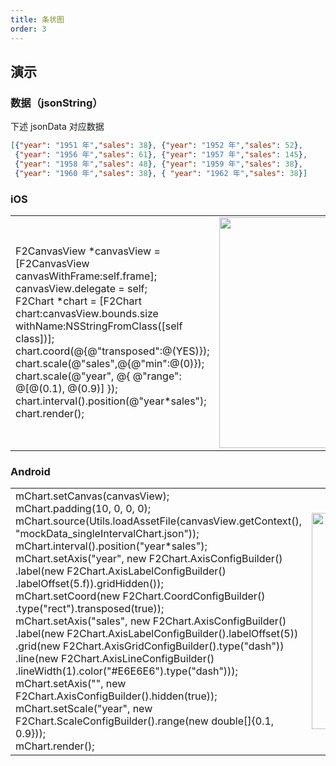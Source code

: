 ```yaml
---
title: 条状图
order: 3
---
```



## 演示

### 数据（jsonString）
下述 jsonData 对应数据

```json
[{"year": "1951 年","sales": 38}, {"year": "1952 年","sales": 52}, 
 {"year": "1956 年","sales": 61}, {"year": "1957 年","sales": 145}, 
 {"year": "1958 年","sales": 48}, {"year": "1959 年","sales": 38}, 
 {"year": "1960 年","sales": 38}, { "year": "1962 年","sales": 38}]
```

### iOS
<html>
    <table style="margin-left: auto; margin-right: auto;">
        <tr>
            <td width= 55%>
            F2CanvasView *canvasView =[F2CanvasView canvasWithFrame:self.frame];<br/>
             canvasView.delegate = self;<br/>
             F2Chart *chart = [F2Chart chart:canvasView.bounds.size withName:NSStringFromClass([self class])];<br/>
             chart.coord(@{@"transposed":@(YES)});<br/>
             chart.scale(@"sales",@{@"min":@(0)});<br/>
             chart.scale(@"year", @{ @"range": @[@(0.1), @(0.9)] });<br/>
             chart.interval().position(@"year*sales");<br/>
             chart.render();<br/>
            </td>
            <td>
               <img src="https://gw.alipayobjects.com/mdn/rms_04a9e5/afts/img/A*TwwKTJZTPdoAAAAAAAAAAAAAARQnAQ" style="max-height: 100%" width = "346" height = "369"/>
            </td>
        </tr>
    </table>
</html>


### Android
<html>
    <table style="margin-left: auto; margin-right: auto;">
        <tr>
            <td width= 55%>
              mChart.setCanvas(canvasView);<br/>
              mChart.padding(10, 0, 0, 0);<br/>
              mChart.source(Utils.loadAssetFile(canvasView.getContext(), "mockData_singleIntervalChart.json"));<br/>
              mChart.interval().position("year*sales");<br/>
              mChart.setAxis("year", new F2Chart.AxisConfigBuilder()<br/>
                      .label(new F2Chart.AxisLabelConfigBuilder()<br/>
                      .labelOffset(5.f)).gridHidden());<br/>
              mChart.setCoord(new F2Chart.CoordConfigBuilder()<br/>
              .type("rect").transposed(true));<br/>
              mChart.setAxis("sales", new F2Chart.AxisConfigBuilder()<br/>
                      .label(new F2Chart.AxisLabelConfigBuilder().labelOffset(5))<br/>
                      .grid(new F2Chart.AxisGridConfigBuilder().type("dash"))<br/>
                      .line(new F2Chart.AxisLineConfigBuilder()<br/>
                      .lineWidth(1).color("#E6E6E6").type("dash")));<br/>
              mChart.setAxis("", new F2Chart.AxisConfigBuilder().hidden(true));<br/>
              mChart.setScale("year", new F2Chart.ScaleConfigBuilder().range(new double[]{0.1, 0.9}));<br/>
              mChart.render();<br/>
            </td>
            <td>
             <img src="https://gw.alipayobjects.com/mdn/rms_04a9e5/afts/img/A*P3sqTLH9nO4AAAAAAAAAAAAAARQnAQ" style="max-height: 100%" width="346"/>
            </td>
        </tr>
    </table>
</html>
